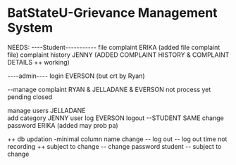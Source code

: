 # BatStateU-Grievance Management System

NEEDS:
----Student-----------
file complaint               ERIKA   (added file complaint file)
complaint history            JENNY      (ADDED COMPLAINT HISTORY & COMPLAINT DETAILS ++ working)

----admin----
login                        EVERSON (but crt by Ryan)

--manage complaint           RYAN & JELLADANE & EVERSON
      not process yet
      pending
      closed

manage users                JELLADANE      
add category                JENNY
user log                    EVERSON
logout                      --STUDENT SAME
change password             ERIKA (added may prob pa)

++ db updation              -minimal column name change
-- log out                  -- log out time not recording ++ subject to change
-- change password student  -- subject to change